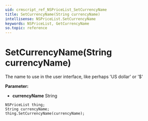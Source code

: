 ```yaml
---
uid: crmscript_ref_NSPriceList_SetCurrencyName
title: SetCurrencyName(String currencyName)
intellisense: NSPriceList.SetCurrencyName
keywords: NSPriceList, GetCurrencyName
so.topic: reference
---
```


# SetCurrencyName(String currencyName)

The name to use in the user interface, like perhaps 'US dollar' or '$'

**Parameter:** 
* **currencyName** String

```crmscript
NSPriceList thing;
String currencyName;
thing.SetCurrencyName(currencyName);
```


